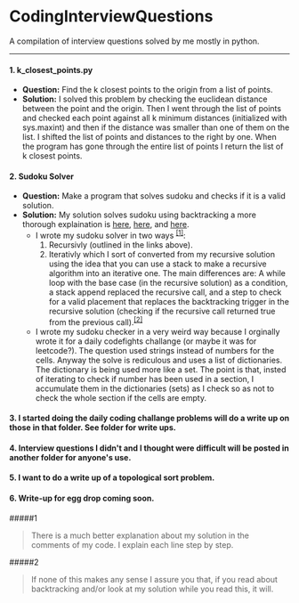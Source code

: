 # CodingInterviewQuestions
A compilation of interview questions solved by me mostly in python.
___
#### 1. k_closest_points.py 
+ **Question:** Find the k closest points to the origin from a list of points.
+ **Solution:** I solved this problem by checking the euclidean distance between the point and the origin. Then I went through the list of points and checked each point against all k minimum distances (initialized with sys.maxint) and then if the distance was smaller than one of them on the list. I shifted the list of points and distances to the right by one. When the program has gone through the entire list of points I return the list of k closest points.
#### 2. Sudoku Solver
+ **Question:** Make a program that solves sudoku and checks if it is a valid solution.
+ **Solution:** My solution solves sudoku using backtracking a more thorough explaination is [here](https://en.wikipedia.org/wiki/Sudoku_solving_algorithms#Backtracking), [here](https://www.geeksforgeeks.org/backtracking-set-7-suduku/), and [here](https://algorithms.tutorialhorizon.com/backtracking-sudoku-solver/). 
    - I wrote my sudoku solver in two ways <sup>[[1]](#1)</sup>:
        1. Recursivly (outlined in the links above). 
        2. Iterativly which I sort of converted from my recursive solution using the idea that you can use a stack to make a recursive algorithm into an iterative one. The main differences are: A while loop with the base case (in the recursive solution) as a condition, a stack append replaced the recursive call, and a step to check for a valid placement that replaces the backtracking trigger in the recursive solution (checking if the recursive call returned true from the previous call).<sup>[[2]](#2)</sup>
    - I wrote my sudoku checker in a very weird way because I orginally wrote it for a daily codefights challange (or maybe it was for leetcode?). The question used strings instead of numbers for the cells. Anyway the solve is rediculous and uses a list of dictionaries. The dictionary is being used more like a set. The point is that, insted of iterating to check if number has been used in a section, I accumulate them in the dictionaries (sets) as I check so as not to check the whole section if the cells are empty.
#### 3. I started doing the daily coding challange problems will do a write up on those in that folder. See folder for write ups.
#### 4. Interview questions I didn't and I thought were difficult will be posted in another folder for anyone's use.
#### 5. I want to do a write up of a topological sort problem.
#### 6. Write-up for egg drop coming soon.

#####1
> There is a much better explanation about my solution in the comments of my code. I explain each line step by step.

#####2
> If none of this makes any sense I assure you that, if you read about backtracking and/or look at my solution while you read this, it will.
